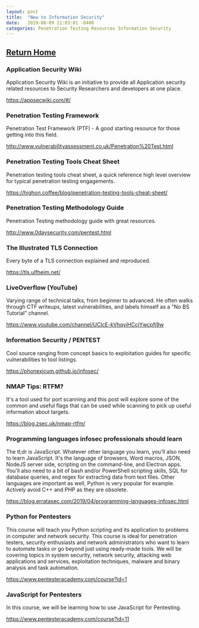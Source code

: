 ```yaml
---
layout: post
title:  "New to Information Security"
date:   2019-08-09 11:03:01 -0400
categories: Penetration Testing Resources Information Security
---
```


## [Return Home](https://thegetch.github.io/penetration/testing/resources/2019/08/09/Home/)

### Application Security Wiki

Application Security Wiki is an initiative to provide all Application security related resources to Security Researchers and developers at one place. 

<https://appsecwiki.com/#/>

### Penetration Testing Framework

Penetration Test Framework (PTF) - A good starting resource for those getting into this field.

<http://www.vulnerabilityassessment.co.uk/Penetration%20Test.html>

### Penetration Testing Tools Cheat Sheet

Penetration testing tools cheat sheet, a quick reference high level overview for typical penetration testing engagements. 

<https://highon.coffee/blog/penetration-testing-tools-cheat-sheet/>

### Penetration Testing Methodology Guide

Penetration Testing methodology guide with great resources. 

<http://www.0daysecurity.com/pentest.html>
 
### The Illustrated TLS Connection

Every byte of a TLS connection explained and reproduced.

<https://tls.ulfheim.net/>

### LiveOverflow (YouTube)

Varying range of technical talks, from beginner to advanced. He often walks through CTF writeups, latest vulnerabilities, and labels himself as a "No BS Tutorial" channel.

<https://www.youtube.com/channel/UClcE-kVhqyiHCcjYwcpfj9w>

### Information Security / PENTEST

Cool source ranging from concept basics to exploitation guides for specific vulnerabilities to tool listings.

<https://phonexicum.github.io/infosec/>

### NMAP Tips: RTFM?

It's a tool used for port scanning and this post will explore some of the common and useful flags that can be used while scanning to pick up useful information about targets.

<https://blog.zsec.uk/nmap-rtfm/>

### Programming languages infosec professionals should learn

The tl;dr is JavaScript. Whatever other language you learn, you'll also need to learn JavaScript. It's the language of browsers, Word macros, JSON, NodeJS server side, scripting on the command-line, and Electron apps. You'll also need to a bit of bash and/or PowerShell scripting skills, SQL for database queries, and regex for extracting data from text files. Other languages are important as well, Python is very popular for example. Actively avoid C++ and PHP as they are obsolete.

<https://blog.erratasec.com/2019/04/programming-languages-infosec.html>

### Python for Pentesters

This course will teach you Python scripting and its application to problems in computer and network security. This course is ideal for penetration testers, security enthusiasts and network administrators who want to learn to automate tasks or go beyond just using ready-made tools. We will be covering topics in system security, network security, attacking web applications and services, exploitation techniques, malware and binary analysis and task automation. 

<https://www.pentesteracademy.com/course?id=1>

### JavaScript for Pentesters

In this course, we will be learning how to use JavaScript for Pentesting.

<https://www.pentesteracademy.com/course?id=11>